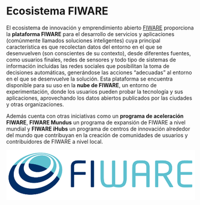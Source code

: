 # Ecosistema FIWARE
El ecosistema de innovación y emprendimiento abierto [FIWARE](https://www.fiware.org/about-us/) proporciona la **plataforma FIWARE** para el desarrollo de servicios y aplicaciones (comúnmente llamados soluciones inteligentes) cuya principal característica es que recolectan datos del entorno en el que se desenvuelven (son conscientes de su contexto), desde diferentes fuentes, como usuarios finales, redes de sensores y todo tipo de sistemas de información incluidas las redes sociales que posibilitan la toma de decisiones automáticas, generándose las acciones “adecuadas” al entorno en el que se desenvuelve la solución.
Esta plataforma se encuentra disponible para su uso en la **nube de FIWARE**, un entorno de experimentación, donde los usuarios pueden probar la tecnología y sus aplicaciones, aprovechando los datos abiertos publicados por las ciudades y otras organizaciones.

Además cuenta con otras iniciativas como un **programa de aceleración FIWARE**, **FIWARE Mundus** un programa de expansión de FIWARE a nivel mundial y **FIWARE iHubs** un programa de centros de innovación alrededor del mundo que contribuyan en la creación de comunidades de usuarios y contribuidores de FIWARE a nivel local.

  ![FIWARE logo](./ecosistemaFIWARE/images//Fiwarelogo.png)
